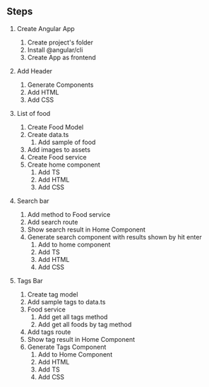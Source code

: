 ## Steps

1. Create Angular App

   1. Create project's folder
   2. Install @angular/cli
   3. Create App as frontend

2. Add Header

   1. Generate Components
   2. Add HTML
   3. Add CSS

3. List of food

   1. Create Food Model
   2. Create data.ts
      1. Add sample of food
   3. Add images to assets
   4. Create Food service
   5. Create home component
      1. Add TS
      2. Add HTML
      3. Add CSS

4. Search bar

   1. Add method to Food service
   2. Add search route
   3. Show search result in Home Component
   4. Generate search component with results shown by hit enter
      1. Add to home component
      2. Add TS
      3. Add HTML
      4. Add CSS

5. Tags Bar

   1. Create tag model
   2. Add sample tags to data.ts
   3. Food service
      1. Add get all tags method
      2. Add get all foods by tag method
   4. Add tags route
   5. Show tag result in Home Component
   6. Generate Tags Component
      1. Add to Home Component
      2. Add HTML
      3. Add TS
      4. Add CSS
